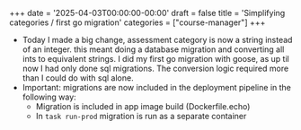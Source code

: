 +++
date = '2025-04-03T00:00:00-00:00'
draft = false
title = 'Simplifying categories / first go migration'
categories = ["course-manager"]
+++


- Today I made a big change, assessment category is now a string instead of an integer. this meant doing a database migration and converting all ints to equivalent strings. I did my first go migration with goose, as up til now I had only done sql migrations. The conversion logic required more than I could do with sql alone.
- Important: migrations are now included in the deployment pipeline in the following way:
  - Migration is included in app image build (Dockerfile.echo)
  - In `task run-prod` migration is run as a separate container

